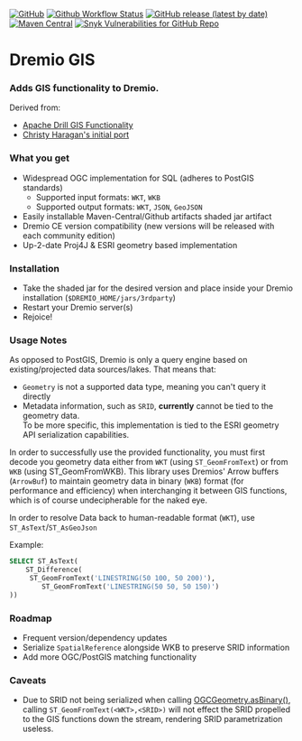 [![GitHub](https://img.shields.io/github/license/sheinbergon/dremio-udf-gis?color=pink&style=for-the-badge)](https://github.com/sheinbergon/dremio-udf-gis/blob/master/LICENSE)
[![Github Workflow Status](https://img.shields.io/github/workflow/status/sheinbergon/dremio-udf-gis/Release%20Actions?style=for-the-badge)](https://github.com/sheinbergon/dremio-udf-gis/actions?query=workflow%3Arelease-actions)
[![GitHub release (latest by date)](https://img.shields.io/github/v/release/sheinbergon/dremio-udf-gis?color=%2340E0D0&style=for-the-badge)](https://github.com/sheinbergon/dremio-udf-gis/releases/latest)
[![Maven Central](https://img.shields.io/maven-central/v/org.sheinbergon/dremio-udf-gis?color=Crimson&style=for-the-badge)](https://search.maven.org/search?q=g:org.sheinbergon%20a:dremio-udf-gis*)
[![Snyk Vulnerabilities for GitHub Repo](https://img.shields.io/snyk/vulnerabilities/github/sheinbergon/dremio-udf-gis?color=432f95&style=for-the-badge)](https://app.snyk.io/org/sheinbergon/project/94183993-505b-439c-9078-6276fa4c1626)


# Dremio GIS

### Adds GIS functionality to Dremio.
Derived from:   
- [Apache Drill GIS Functionality](https://github.com/apache/drill/tree/master/contrib/udfs/src/main/java/org/apache/drill/exec/udfs/gis)  
- [Christy Haragan's initial port](https://github.com/christyharagan/dremio-gis)  

### What you get
- Widespread OGC implementation for SQL (adheres to PostGIS standards)
  - Supported input formats: `WKT`, `WKB`
  - Supported output formats: `WKT`, `JSON`, `GeoJSON` 
- Easily installable Maven-Central/Github artifacts shaded jar artifact  
- Dremio CE version compatibility (new versions will be released with each community edition) 
- Up-2-date Proj4J & ESRI geometry based implementation

### Installation
- Take the shaded jar for the desired version and place inside your Dremio installation (`$DREMIO_HOME/jars/3rdparty`)
- Restart your Dremio server(s)
- Rejoice!

### Usage Notes
As opposed to PostGIS, Dremio is only a query engine based on existing/projected data sources/lakes.
That means that:
- `Geometry` is not a supported data type, meaning you can't query it directly
- Metadata information, such as `SRID`, **currently** cannot be tied to the geometry data.  
  To be more specific, this implementation is tied to the ESRI geometry API serialization capabilities.

In order to successfully use the provided functionality, you must first decode you geometry data either from `WKT` (using `ST_GeomFromText`) 
or from `WKB` (using ST_GeomFromWKB). This library uses Dremios' Arrow buffers (`ArrowBuf`) to maintain geometry data in binary (`WKB`) format (for performance and efficiency) when
interchanging it between GIS functions, which is of course undecipherable for the naked eye.  

In order to resolve Data back to human-readable format (`WKT`), use `ST_AsText`/`ST_AsGeoJson`

Example:

```sql
SELECT ST_AsText(
    ST_Difference(
     ST_GeomFromText('LINESTRING(50 100, 50 200)'),
        ST_GeomFromText('LINESTRING(50 50, 50 150)')
))
```

### Roadmap
- Frequent version/dependency updates
- Serialize `SpatialReference` alongside WKB to preserve SRID information
- Add more OGC/PostGIS matching functionality

### Caveats
 - Due to SRID not being serialized when calling [OGCGeometry.asBinary()](https://esri.github.io/geometry-api-java/javadoc/com/esri/core/geometry/ogc/OGCGeometry.html#asBinary--),
   calling `ST_GeomFromText(<WKT>,<SRID>)` will not effect the SRID propelled to the GIS functions down the stream, rendering SRID parametrization useless.